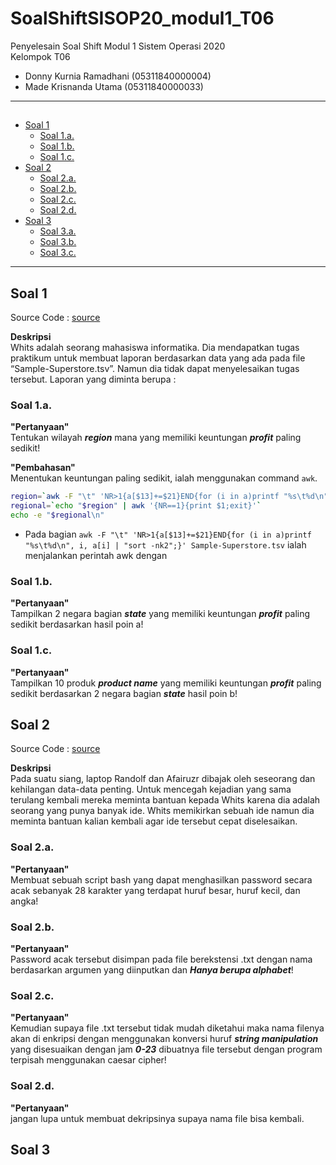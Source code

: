 # SoalShiftSISOP20_modul1_T06
Penyelesain Soal Shift Modul 1 Sistem Operasi 2020\
Kelompok T06
  * Donny Kurnia Ramadhani (05311840000004)
  * Made Krisnanda Utama (05311840000033)
  
---
## 
* [Soal 1](#soal-1)
  * [Soal 1.a.](#soal-1a)
  * [Soal 1.b.](#soal-1b)
  * [Soal 1.c.](#soal-1c)
* [Soal 2](#soal-2)
  * [Soal 2.a.](#soal-2a)
  * [Soal 2.b.](#soal-2b)
  * [Soal 2.c.](#soal-2c)
  * [Soal 2.d.](#soal-2d)
* [Soal 3](#soal-3)
  * [Soal 3.a.](#soal-3a)
  * [Soal 3.b.](#soal-3b)
  * [Soal 3.c.](#soal-3c)
---

## Soal 1
Source Code : [source](https://github.com/naminai/SoalShiftSISOP20_modul1_T06/tree/master/soal1)

**Deskripsi**\
Whits adalah seorang mahasiswa informatika. Dia mendapatkan tugas praktikum untuk membuat laporan berdasarkan data yang ada pada file “Sample-Superstore.tsv”. Namun dia tidak dapat menyelesaikan tugas tersebut. Laporan yang diminta berupa :

### Soal 1.a.
**"Pertanyaan"**\
Tentukan wilayah ***region*** mana yang memiliki keuntungan ***profit*** paling sedikit!

**"Pembahasan"**\
Menentukan keuntungan paling sedikit, ialah menggunakan command `awk`.

```bash
region=`awk -F "\t" 'NR>1{a[$13]+=$21}END{for (i in a)printf "%s\t%d\n", i, a[i] | "sort -nk2";}' Sample-Superstore.tsv`
regional=`echo "$region" | awk '{NR==1}{print $1;exit}'` 
echo -e "$regional\n"
```

* Pada bagian `awk -F "\t" 'NR>1{a[$13]+=$21}END{for (i in a)printf "%s\t%d\n", i, a[i] | "sort -nk2";}' Sample-Superstore.tsv`
ialah menjalankan perintah awk dengan

### Soal 1.b.
**"Pertanyaan"**\
Tampilkan 2 negara bagian ***state*** yang memiliki keuntungan ***profit*** paling sedikit berdasarkan hasil poin a!

### Soal 1.c.
**"Pertanyaan"**\
Tampilkan 10 produk ***product name*** yang memiliki keuntungan ***profit*** paling sedikit berdasarkan 2 negara bagian ***state***      hasil poin b!

## Soal 2
Source Code : [source](https://github.com/naminai/SoalShiftSISOP20_modul1_T06/tree/master/soal2)

**Deskripsi**\
Pada suatu siang, laptop Randolf dan Afairuzr dibajak oleh seseorang dan kehilangan data-data penting. Untuk mencegah kejadian yang sama terulang kembali mereka meminta bantuan kepada Whits karena dia adalah seorang yang punya banyak ide. Whits memikirkan sebuah ide namun dia meminta bantuan kalian kembali agar ide tersebut cepat diselesaikan.

### Soal 2.a.
**"Pertanyaan"**\
Membuat sebuah script bash yang dapat menghasilkan password secara acak sebanyak 28 karakter yang terdapat huruf besar, huruf kecil,  dan angka!
 
### Soal 2.b.
**"Pertanyaan"**\
Password acak tersebut disimpan pada file berekstensi .txt dengan nama berdasarkan argumen yang diinputkan dan ***Hanya berupa alphabet***!
 
### Soal 2.c.
**"Pertanyaan"**\
Kemudian supaya file .txt tersebut tidak mudah diketahui maka nama filenya akan di enkripsi dengan menggunakan konversi huruf ***string manipulation*** yang disesuaikan dengan jam ***0-23*** dibuatnya file tersebut dengan program terpisah menggunakan caesar cipher!

### Soal 2.d.
**"Pertanyaan"**\
jangan lupa untuk membuat dekripsinya supaya nama file bisa kembali.
 
## Soal 3

 
 
 



